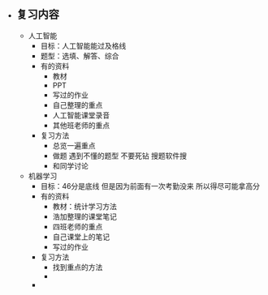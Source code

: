 - 复习内容
	-
	- 人工智能
		- 目标：人工智能能过及格线
		- 题型：选填、解答、综合
		- 有的资料
			- 教材
			- PPT
			- 写过的作业
			- 自己整理的重点
			- 人工智能课堂录音
			- 其他班老师的重点
		- 复习方法
			- 总览一遍重点
			- 做题 遇到不懂的题型 不要死钻 搜题软件搜
			- 和同学讨论
	- 机器学习
		- 目标：46分是底线 但是因为前面有一次考勤没来 所以得尽可能拿高分
		- 有的资料
			- 教材：统计学习方法
			- 浩加整理的课堂笔记
			- 四班老师的重点
			- 自己课堂上的笔记
			- 写过的作业
		- 复习方法
			- 找到重点的方法
			-
		-